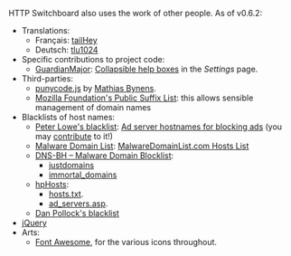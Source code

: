 HTTP Switchboard also uses the work of other people. As of v0.6.2:

- Translations:
    * Français: [tailHey](https://github.com/tailHey)
    * Deutsch: [tlu1024](https://github.com/tlu1024)
- Specific contributions to project code:
    * [GuardianMajor](github.com/GuardianMajor): [Collapsible help boxes](/gorhill/httpswitchboard/pull/57) in the *Settings* page.
- Third-parties:
    * [punycode.js](https://github.com/bestiejs/punycode.js/) by [Mathias Bynens](http://mathiasbynens.be/).
    * [Mozilla Foundation's Public Suffix List](http://publicsuffix.org/): this allows sensible management of domain names
- Blacklists of host names:
    * [Peter Lowe's blacklist](http://pgl.yoyo.org/as/index.php): [Ad server hostnames for blocking ads](http://pgl.yoyo.org/as/serverlist.php?mimetype=plaintext) (you may [contribute](http://pgl.yoyo.org/as/#submit) to it!)
    * [Malware Domain List](http://www.malwaredomainlist.com/): [MalwareDomainList.com Hosts List](http://www.malwaredomainlist.com/hostslist/hosts.txt)
    * [DNS-BH – Malware Domain Blocklist](http://www.malwaredomains.com/?page_id=1508):
        - [justdomains](http://dns-bh.sagadc.org/justdomains)
        - [immortal_domains](http://dns-bh.sagadc.org/immortal_domains.txt)
    * [hpHosts](http://hosts-file.net):
        - [hosts.txt](http://hosts-file.net/?s=Download).
        - [ad_servers.asp](http://hosts-file.net/?s=Download).
    * [Dan Pollock's blacklist](http://someonewhocares.org/hosts/)
- [jQuery](http://jquery.com/)
- Arts:
    * [Font Awesome](http://fontawesome.io/), for the various icons throughout.